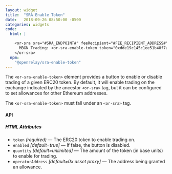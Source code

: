 ```yaml
---
layout: widget
title:  "SRA Enable Token"
date:   2018-09-26 08:50:00 -0500
categories: widgets
code:
  html: |

    <or-sra sra="#SRA_ENDPOINT#" feeRecipient="#FEE_RECIPIENT_ADDRESS#">
      MBGN Trading: <or-sra-enable-token token="0xdde19c145c1ee51b48f7a28e8df125da0cc440be0"></or-sra-enable-token>
    </or-sra>
  npm:
    "@openrelay/sra-enable-token"
---
```



The `<or-sra-enable-token>` element provides a button to enable or disable
trading of a given ERC20 token. By default, it will enable trading on the
exchange indicated by the ancestor `<or-sra>` tag, but it can be configured to
set allowances for other Ethereum addresses.

The `<or-sra-enable-token>` must fall under an `<or-sra>` tag.

#### API

##### HTML Attributes


* `token` *(required)* &mdash; The ERC20 token to enable trading on.
* `enabled` *[default=true]* &mdash; If false, the button is disabled.
* `quantity` *[default=unlimited]* &mdash; The amount of the token (in base units) to enable for trading.
* `operatorAddress` *[default=0x asset proxy]* &mdash; The address being granted an allowance.
